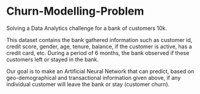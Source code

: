 # Churn-Modelling-Problem
Solving a Data Analytics challenge for a bank of customers 10k.

This dataset contains the bank gathered information such as customer id, credit score, gender, age, tenure, balance, if the customer is active, has a credit card, etc. During a period of 6 months, the bank observed if these customers left or stayed in the bank. 

Our goal is to make an Artificial Neural Network that can predict, based on geo-demographical and transactional information given above, if any individual customer will leave the bank or stay (customer churn). 
